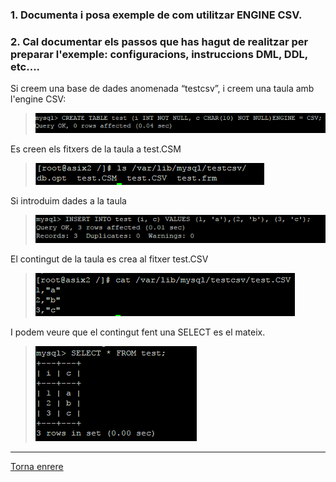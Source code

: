 ### 1. Documenta i posa exemple de com utilitzar ENGINE CSV.


### 2. Cal documentar els passos que has hagut de realitzar per preparar l'exemple: configuracions, instruccions DML, DDL, etc....
Si creem una base de dades anomenada “testcsv”, i creem una taula amb l'engine CSV:
>  ![701](https://raw.githubusercontent.com/Josep88/MP10UF2-A3/master/img/exercici7/701.PNG)  

Es creen els fitxers de la taula a test.CSM  
>  ![702](https://raw.githubusercontent.com/Josep88/MP10UF2-A3/master/img/exercici7/702.PNG)  

Si introduim dades a la taula  
>  ![703](https://raw.githubusercontent.com/Josep88/MP10UF2-A3/master/img/exercici7/703.PNG)  

El contingut de la taula es crea al fitxer test.CSV  
>  ![704](https://raw.githubusercontent.com/Josep88/MP10UF2-A3/master/img/exercici7/704.PNG)  

I podem veure que el contingut fent una SELECT es el mateix.  
>  ![705](https://raw.githubusercontent.com/Josep88/MP10UF2-A3/master/img/exercici7/705.PNG)  
  

***
[Torna enrere](https://github.com/Josep88/MP10UF2-A3)
